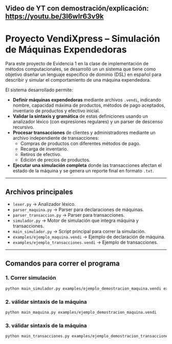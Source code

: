 ## Video de YT con demostración/explicación: https://youtu.be/3l6wIr63v9k

# Proyecto VendiXpress – Simulación de Máquinas Expendedoras
Para este proyecto de Evidencia 1 en la clase de implementación de métodos computacionales, se desarrolló un un sistema que tiene como objetivo diseñar un lenguaje específico de dominio (DSL) en español para describir y simular el comportamiento de una máquina expendedora. 

El sistema desarrollado permite:

- **Definir máquinas expendedoras** mediante archivos `.vendi`, indicando nombre, capacidad máxima de productos, métodos de pago aceptados, inventario de productos y efectivo inicial.
- **Validar la sintaxis y gramática** de estas definiciones usando un analizador léxico (con expresiones regulares) y un parser de descenso recursivo.
- **Procesar transacciones** de clientes y administradores mediante un archivo independiente de transacciones:
  - Compras de productos con diferentes métodos de pago.
  - Recarga de inventario.
  - Retiros de efectivo.
  - Edición de precios de productos.
- **Ejecutar una simulación completa** donde las transacciones afectan el estado de la máquina y se genera un reporte final en formato `.txt`.

---

## Archivos principales

- `lexer.py` → Analizador léxico.  
- `parser_maquina.py` → Parser para declaraciones de máquinas.  
- `parser_transaccion.py` → Parser para transacciones.  
- `simulador.py` → Motor de simulación que integra máquina y transacciones.  
- `main_simulador.py` → Script principal para correr la simulación.  
- `examples/ejemplo_maquina.vendi` → Ejemplo de declaración de máquina.  
- `examples/ejemplo_transacciones.vendi` → Ejemplo de transacciones.  

---

## Comandos para correr el programa

### 1. Correr simulación 
```bash
python main_simulador.py examples/ejemplo_demostracion_maquina.vendi examples/ejemplo_demostracion_transacciones.vendi
```
### 2. válidar sintaxis de la máquina
```bash
python main_maquina.py examples/ejemplo_demostracion_maquina.vendi   
```
### 3. válidar sintaxis de la máquina
```bash
python main_transacciones.py examples/ejemplo_demostracion_transacciones.vendi
```

